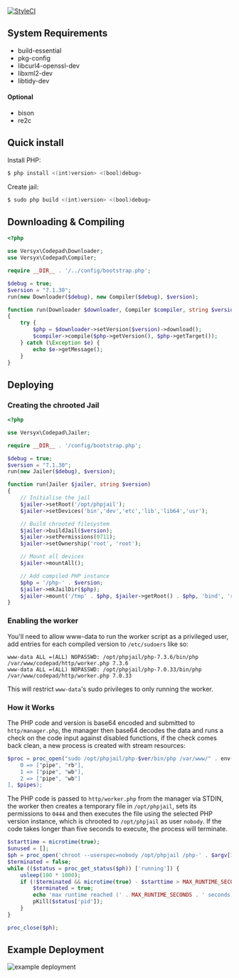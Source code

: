 [![StyleCI](https://github.styleci.io/repos/179174116/shield?branch=master)](https://github.styleci.io/repos/179174116)

## System Requirements
- build-essential 
- pkg-config
- libcurl4-openssl-dev
- libxml2-dev
- libtidy-dev

#### Optional

- bison
- re2c

## Quick install

Install PHP:

```bash
$ php install <(int)version> <(bool)debug>
```

Create jail:
```bash
$ sudo php build <(int)version> <(bool)debug>
```

## Downloading & Compiling

```php
<?php

use Versyx\Codepad\Downloader;
use Versyx\Codepad\Compiler;

require __DIR__ . '/../config/bootstrap.php';

$debug = true;
$version = "7.1.30";
run(new Downloader($debug), new Compiler($debug), $version);

function run(Downloader $downloader, Compiler $compiler, string $version)
{
    try {
        $php = $downloader->setVersion($version)->download();
        $compiler->compile($php->getVersion(), $php->getTarget());
    } catch (\Exception $e) {
        echo $e->getMessage();
    }
}
```

## Deploying

### Creating the chrooted Jail

```php
<?php

use Versyx\Codepad\Jailer;

require __DIR__ . '/config/bootstrap.php';

$debug = true;
$version = "7.1.30";
run(new Jailer($debug), $version);

function run(Jailer $jailer, string $version)
{
    // Initialise the jail
    $jailer->setRoot('/opt/phpjail');
    $jailer->setDevices('bin','dev','etc','lib','lib64','usr');

    // Build chrooted filesystem
    $jailer->buildJail($version);
    $jailer->setPermissions(0711);
    $jailer->setOwnership('root', 'root');

    // Mount all devices
    $jailer->mountAll();

    // Add compiled PHP instance
    $php = '/php-' . $version;
    $jailer->mkJailDir($php);
    $jailer->mount('/tmp' . $php, $jailer->getRoot() . $php, 'bind', 'ro');
}
```

### Enabling the worker

You'll need to allow www-data to run the worker script as a privileged user, add entries for each compiled version to
 `/etc/sudoers` like so:

```
www-data ALL =(ALL) NOPASSWD: /opt/phpjail/php-7.3.6/bin/php /var/www/codepad/http/worker.php 7.3.6
www-data ALL =(ALL) NOPASSWD: /opt/phpjail/php-7.0.33/bin/php /var/www/codepad/http/worker.php 7.0.33
```

This will restrict `www-data`'s sudo privileges to only running the worker.

### How it Works

The PHP code and version is base64 encoded and submitted to `http/manager.php`, the manager then 
base64 decodes the data and runs a check on the code input against disabled functions, if the check
comes back clean, a new process is created with stream resources:

```php
$proc = proc_open("sudo /opt/phpjail/php-$ver/bin/php /var/www/" . env("APP_NAME) . "/http/worker.php $ver", [
    0 => ["pipe", "rb"],
    1 => ["pipe", "wb"],
    2 => ["pipe", "wb"]
], $pipes);
```

The PHP code is passed to `http/worker.php` from the manager via STDIN, the worker then creates a temporary file in
`/opt/phpjail`, sets its permissions to `0444` and then executes the file using the selected PHP version
instance, which is chrooted to `/opt/phpjail` as user `nobody`. If the code takes longer than five seconds to execute, 
the process will terminate.

```php
$starttime = microtime(true);
$unused = [];
$ph = proc_open('chroot --userspec=nobody /opt/phpjail /php-' . $argv[1] .'/bin/php ' . escapeshellarg(basename($file)), $unused, $unused);
$terminated = false;
while (($status = proc_get_status($ph)) ['running']) {
    usleep(100 * 1000);
    if (!$terminated && microtime(true) - $starttime > MAX_RUNTIME_SECONDS) {
        $terminated = true;
        echo 'max runtime reached (' . MAX_RUNTIME_SECONDS . ' seconds), terminating...';
        pKill($status['pid']);
    }
}

proc_close($ph);
```

## Example Deployment

![example deployment](https://rowles.ch/images/codepad.jpg)
